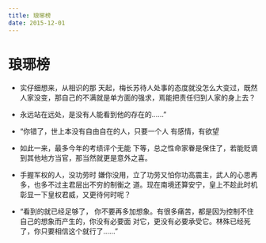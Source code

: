 ```yaml
---
title: 琅琊榜
date: 2015-12-01
---
```


# 琅琊榜

- 实仔细想来，从相识的那 天起，梅长苏待人处事的态度就没怎么大变过，既然人家没变，那自己的不满就是单方面的强求，焉能把责任归到人家的身上去？

- 永远站在远处，是没有人能看到他的存在的……”

- “你错了，世上本没有自由自在的人，只要一个人 有感情，有欲望

- 如此一来，最多今年的考绩评个无能 下等，总之性命家眷是保住了，若能贬谪到其他地方当官，那当然就更是意外之喜。

- 手握军权的人，没功劳时 嫌你没用，立了功劳又怕你功高震主，武人的心思再多，也多不过主君层出不穷的制衡之 道。现在南境还算安宁，皇上不趁此时机彰显一下皇权君威，又更待何时呢？

- “看到的就已经足够了， 你不要再多加想象。有很多痛苦，都是因为控制不住自己的想象而产生的，你没有必要面 对它，更没有必要承受它。林殊已经死了，你只要相信这个就行了……”